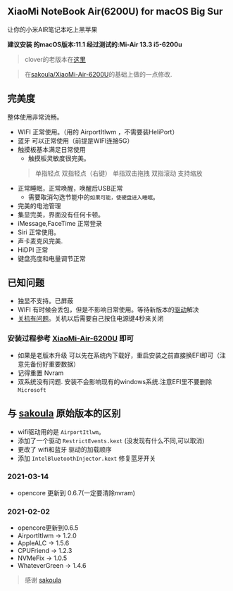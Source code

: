 

## XiaoMi NoteBook Air(6200U) for macOS Big Sur


让你的小米AIR笔记本吃上黑苹果

**建议安装 的macOS版本:11.1   经过测试的:Mi-Air 13.3 i5-6200u**

> clover的老版本在[这里](https://github.com/whtiehack/XiaoMi-Air/tree/clover-10.13)



> 在[sakoula/XiaoMi-Air-6200U](https://github.com/sakoula/XiaoMi-Air-6200U)的基础上做的一点修改.



## 完美度

整体使用非常流畅。

* WIFI 正常使用。（用的 AirportItlwm ，不需要装HeliPort）
* 蓝牙 可以正常使用（前提是WIFI连接5G）
* 触摸板基本满足日常使用
    * 触摸板灵敏度很完美。
    > 单指轻点
    > 双指轻点（右键）
    > 单指双击拖拽
    > 双指滚动
    > 支持缩放
* 正常睡眠，正常唤醒，唤醒后USB正常
    * 需要取消勾选节能中的`如果可能，使硬盘进入睡眠`。
* 完美的电池管理
* 集显完美，界面没有任何卡顿。
* iMessage,FaceTime 正常登录
* Siri 正常使用。
* 声卡麦克风完美.
* HiDPI 正常
* 键盘亮度和电量调节正常


## 已知问题

* 独显不支持。已屏蔽
* WIFI 有时候会丢包，但是不影响日常使用。等待新版本的[驱动](https://github.com/OpenIntelWireless/itlwm)解决
* [关机有问题](https://github.com/sakoula/XiaoMi-Air-6200U/issues/11)。关机以后需要自己按住电源键4秒来关闭


### 安装过程参考 [XiaoMi-Air-6200U](https://github.com/sakoula/XiaoMi-Air-6200U) 即可

* 如果是老版本升级 可以先在系统内下载好，重启安装之前直接换EFI即可（注意先备份好重要数据）
* 记得重置 Nvram
* 双系统没有问题. 安装不会影响现有的windows系统.注意EFI里不要删除 `Microsoft`

## 与 [sakoula](https://github.com/sakoula/XiaoMi-Air-6200U) 原始版本的区别

* wifi驱动用的是 `AirportItlwm`。
* 添加了一个驱动 `RestrictEvents.kext` (没发现有什么不同,可以取消)
* 更改了 wifi和蓝牙 驱动的加载顺序
* 添加 `IntelBluetoothInjector.kext` 修复蓝牙开关


### 2021-03-14

* opencore 更新到 0.6.7(一定要清除nvram)

### 2021-02-02

* opencore更新到0.6.5
* AirportItlwm -> 1.2.0
* AppleALC -> 1.5.6
* CPUFriend -> 1.2.3
* NVMeFix -> 1.0.5
* WhateverGreen -> 1.4.6


> 感谢 [sakoula](https://github.com/sakoula)



